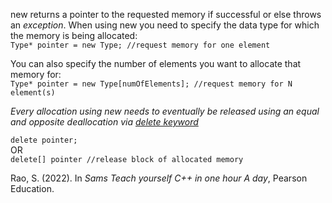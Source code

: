 ---
---

new returns a pointer to the requested memory if successful or else throws an *exception*. When using new you need to specify the data type for which the memory is being allocated:  
`Type* pointer = new Type; //request memory for one element`

You can also specify the number of elements you want to allocate that memory for:  
`Type* pointer = new Type[numOfElements]; //request memory for N element(s)`

*Every allocation using new needs to eventually be released using an equal and opposite deallocation via [delete keyword](delete%20keyword.md)*

`delete pointer;`  
OR  
`delete[] pointer //release block of allocated memory`

Rao, S. (2022). In *Sams Teach yourself C++ in one hour A day*, Pearson Education.
